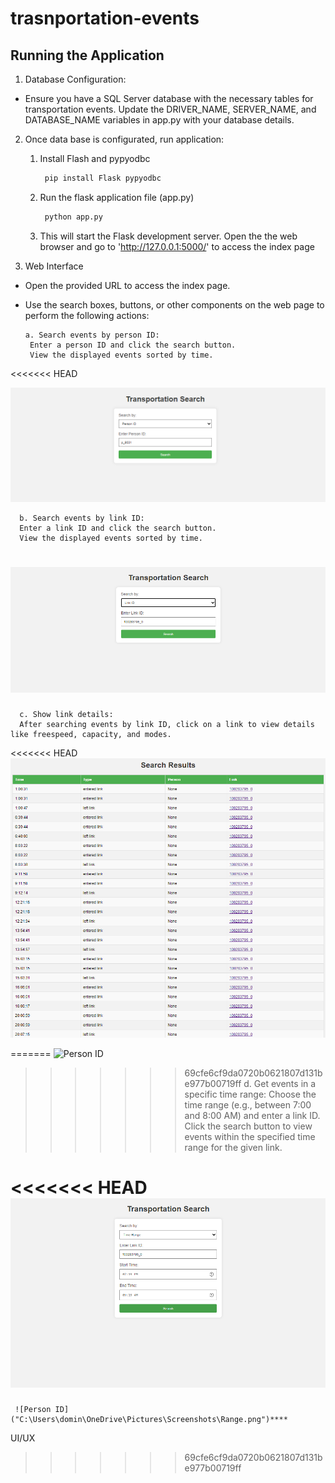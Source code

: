 # trasnportation-events

## Running the Application

1. Database Configuration:
- Ensure you have a SQL Server database with the necessary tables for transportation events. Update the DRIVER_NAME, SERVER_NAME, and DATABASE_NAME variables in app.py with your database details.

2. Once data base is configurated, run application: 
   1. Install Flash and pypyodbc
      ```bash
       pip install Flask pypyodbc
      ```
   2. Run the flask application file (app.py)
      ```bash
       python app.py
      ```
   3. This will start the Flask development server. Open the the web browser and go to
      'http://127.0.0.1:5000/' to access the index page

3. Web Interface
- Open the provided URL to access the index page.

- Use the search boxes, buttons, or other components on the web page to perform the following actions:

      a. Search events by person ID:
       Enter a person ID and click the search button.
       View the displayed events sorted by time.
<<<<<<< HEAD
      
   ![Person ID](images/personID.png)

      b. Search events by link ID:
      Enter a link ID and click the search button.
      View the displayed events sorted by time.

   ![Person ID](images/linkID.png)
=======
      
      c. Show link details:
      After searching events by link ID, click on a link to view details like freespeed, capacity, and modes.

<<<<<<< HEAD
   ![Person ID](images/linkIdOutput.png)
      
=======
     ![Person ID]("C:\Users\domin\OneDrive\Pictures\Screenshots\linkIdOutput.png")
>>>>>>> 69cfe6cf9da0720b0621807d131be977b00719ff
      d. Get events in a specific time range:
      Choose the time range (e.g., between 7:00 and 8:00 AM) and enter a link ID.
      Click the search button to view events within the specified time range for the given link.

<<<<<<< HEAD
   ![Person ID](images//Range.png)
=======
     ![Person ID]("C:\Users\domin\OneDrive\Pictures\Screenshots\Range.png")****

UI/UX



>>>>>>> 69cfe6cf9da0720b0621807d131be977b00719ff
